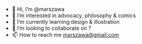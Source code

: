 - 👋 Hi, I’m @marszawa
- 👀 I’m interested in advocacy, philosophy & comics
- 🌱 I’m currently learning design & illustration
- 💞️ I’m looking to collaborate on ?
- 📫 How to reach me marszawa@gmail.com

<!---
marszawa/marszawa is a ✨ special ✨ repository because its `README.md` (this file) appears on your GitHub profile.
You can click the Preview link to take a look at your changes.
--->
